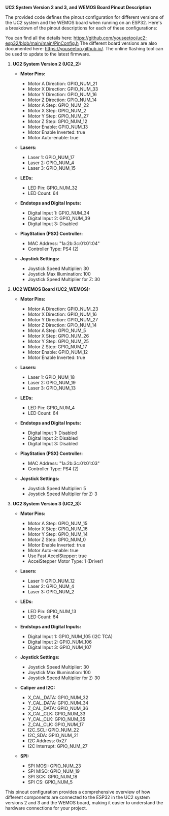 **UC2 System Version 2 and 3, and WEMOS Board Pinout Description**

The provided code defines the pinout configuration for different versions of the UC2 system and the WEMOS board when running on an ESP32. Here's a breakdown of the pinout descriptions for each of these configurations:

You can find all the details here: https://github.com/youseetoo/uc2-esp32/blob/main/main/PinConfig.h
The different board versions are also documented here: https://youseetoo.github.io/. The online flashing tool can be used to update to the latest firmware.


1. **UC2 System Version 2 (UC2_2):**

   - **Motor Pins:**
     - Motor A Direction: GPIO_NUM_21
     - Motor X Direction: GPIO_NUM_33
     - Motor Y Direction: GPIO_NUM_16
     - Motor Z Direction: GPIO_NUM_14
     - Motor A Step: GPIO_NUM_22
     - Motor X Step: GPIO_NUM_2
     - Motor Y Step: GPIO_NUM_27
     - Motor Z Step: GPIO_NUM_12
     - Motor Enable: GPIO_NUM_13
     - Motor Enable Inverted: true
     - Motor Auto-enable: true

   - **Lasers:**
     - Laser 1: GPIO_NUM_17
     - Laser 2: GPIO_NUM_4
     - Laser 3: GPIO_NUM_15

   - **LEDs:**
     - LED Pin: GPIO_NUM_32
     - LED Count: 64

   - **Endstops and Digital Inputs:**
     - Digital Input 1: GPIO_NUM_34
     - Digital Input 2: GPIO_NUM_39
     - Digital Input 3: Disabled

   - **PlayStation (PSX) Controller:**
     - MAC Address: "1a:2b:3c:01:01:04"
     - Controller Type: PS4 (2)

   - **Joystick Settings:**
     - Joystick Speed Multiplier: 30
     - Joystick Max Illumination: 100
     - Joystick Speed Multiplier for Z: 30

2. **UC2 WEMOS Board (UC2_WEMOS):**

   - **Motor Pins:**
     - Motor A Direction: GPIO_NUM_23
     - Motor X Direction: GPIO_NUM_16
     - Motor Y Direction: GPIO_NUM_27
     - Motor Z Direction: GPIO_NUM_14
     - Motor A Step: GPIO_NUM_5
     - Motor X Step: GPIO_NUM_26
     - Motor Y Step: GPIO_NUM_25
     - Motor Z Step: GPIO_NUM_17
     - Motor Enable: GPIO_NUM_12
     - Motor Enable Inverted: true

   - **Lasers:**
     - Laser 1: GPIO_NUM_18
     - Laser 2: GPIO_NUM_19
     - Laser 3: GPIO_NUM_13

   - **LEDs:**
     - LED Pin: GPIO_NUM_4
     - LED Count: 64

   - **Endstops and Digital Inputs:**
     - Digital Input 1: Disabled
     - Digital Input 2: Disabled
     - Digital Input 3: Disabled

   - **PlayStation (PSX) Controller:**
     - MAC Address: "1a:2b:3c:01:01:03"
     - Controller Type: PS4 (2)

   - **Joystick Settings:**
     - Joystick Speed Multiplier: 5
     - Joystick Speed Multiplier for Z: 3

3. **UC2 System Version 3 (UC2_3):**

   - **Motor Pins:**
     - Motor A Step: GPIO_NUM_15
     - Motor X Step: GPIO_NUM_16
     - Motor Y Step: GPIO_NUM_14
     - Motor Z Step: GPIO_NUM_0
     - Motor Enable Inverted: true
     - Motor Auto-enable: true
     - Use Fast AccelStepper: true
     - AccelStepper Motor Type: 1 (Driver)

   - **Lasers:**
     - Laser 1: GPIO_NUM_12
     - Laser 2: GPIO_NUM_4
     - Laser 3: GPIO_NUM_2

   - **LEDs:**
     - LED Pin: GPIO_NUM_13
     - LED Count: 64

   - **Endstops and Digital Inputs:**
     - Digital Input 1: GPIO_NUM_105 (I2C TCA)
     - Digital Input 2: GPIO_NUM_106
     - Digital Input 3: GPIO_NUM_107

   - **Joystick Settings:**
     - Joystick Speed Multiplier: 30
     - Joystick Max Illumination: 100
     - Joystick Speed Multiplier for Z: 30

   - **Caliper and I2C:**
     - X_CAL_DATA: GPIO_NUM_32
     - Y_CAL_DATA: GPIO_NUM_34
     - Z_CAL_DATA: GPIO_NUM_36
     - X_CAL_CLK: GPIO_NUM_33
     - Y_CAL_CLK: GPIO_NUM_35
     - Z_CAL_CLK: GPIO_NUM_17
     - I2C_SCL: GPIO_NUM_22
     - I2C_SDA: GPIO_NUM_21
     - I2C Address: 0x27
     - I2C Interrupt: GPIO_NUM_27

   - **SPI:**
     - SPI MOSI: GPIO_NUM_23
     - SPI MISO: GPIO_NUM_19
     - SPI SCK: GPIO_NUM_18
     - SPI CS: GPIO_NUM_5

This pinout configuration provides a comprehensive overview of how different components are connected to the ESP32 in the UC2 system versions 2 and 3 and the WEMOS board, making it easier to understand the hardware connections for your project.
